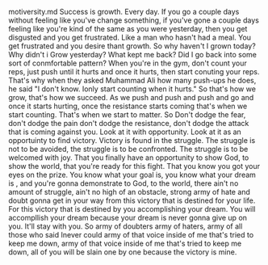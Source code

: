 motiversity.md
Success is growth. Every day. If you go a couple days without feeling like you've change something, if you've gone a couple days feeling like you're kind of the same as you were yesterday, then you get disgusted and you get frustrated. Like a man who hasn't had a meal. You get frustrated and you desire thant growth. So why haven't I grown today? Why didn't i Grow yesterday? What kept me back? Did I go back into some sort of conmfortable pattern? When you're in the gym, don't count your reps, just push until it hurts and once it hurts, then start conuting your reps. That's why when they asked Muhammad Ali how many push-ups he does, he said "I don't know. Ionly start counting when it hurts."  So that's how we grow, that's how we succeed. As we push and push and push and go and once it starts hurting, once the resistance starts coming that's when we start counting. That's when we start to matter. So Don't dodge the fear, don't dodge the pain don't dodge the resistance, don't dodge the attack that is coming against you. Look at it with opportunity. Look at it as an opportuinty to find victory. Victory is found in the struggle. The struggle is not to be avoided, the struggle is to be confronted. The struggle is to be welcomed with joy. That you finally have an opportunity to show God, to show the world, that you're ready for this fight. That you know you got your eyes on the prize. You know what your goal is, you know what your dream is , and you're gonna demonstrate to God, to the world, there ain't no amount of struggle, ain't no high of an obstacle, strong army of hate and doubt gonna get in your way from this victory that is destined for your life. For this victory that is destined by you accomplishing your dream. You will accompllish your dream because your dream is never gonna give up on you. It'll stay with you. So army of doubters army of haters, army of all those who said Inever could army of that voice inside of me that's tried to keep me down, army of that voice inside of me that's tried to keep me down, all of you will be slain one by one because the victory is mine. 